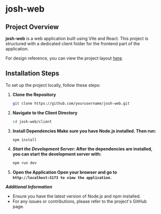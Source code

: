 # josh-web

## Project Overview

**josh-web** is a web application built using Vite and React. This project is structured with a dedicated client folder for the frontend part of the application. 

For design reference, you can view the project layout [here](https://excalidraw.com/#json=6g1hTAlivMvwG1hYVSVk9,x3QfRaQ9AEOmg4jDqhJBOA).

## Installation Steps

To set up the project locally, follow these steps:

1. **Clone the Repository**
   ```bash
   git clone https://github.com/yourusername/josh-web.git
2. **Navigate to the Client Directory**
    ```bash
    cd josh-web/client
3.  **Install Dependencies Make sure you have Node.js installed. Then run:**
    ```bash
    npm install
4. **<i>Start the Development Server: </i> After the dependencies are installed, you can start the development server with:**
     ```bash
     npm run dev
5. **Open the Application Open your browser and go to `http://localhost:5173 to view the application`.**


***Additional Information***
  - Ensure you have the latest version of Node.js and npm installed.
  - For any issues or contributions, please refer to the project's GitHub page.
